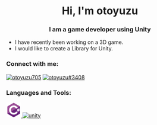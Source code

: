 
<h1 align="center">Hi, I'm otoyuzu</h1>
<h3 align="center">I am a game developer using Unity</h3>

- I have recently been working on a 3D game.
- I would like to create a Library for Unity.

<h3 align="left">Connect with me:</h3>
<p align="left">
<a href="https://twitter.com/otoyuzu705" target="blank"><img align="center" src="https://raw.githubusercontent.com/rahuldkjain/github-profile-readme-generator/master/src/images/icons/Social/twitter.svg" alt="otoyuzu705" height="30" width="40" /></a>
<a href="https://discordapp.com/users/814250856936767488" target="blank"><img align="center" src="https://raw.githubusercontent.com/rahuldkjain/github-profile-readme-generator/master/src/images/icons/Social/discord.svg" alt="otoyuzu#3408" height="30" width="40" /></a>
</p>

<h3 align="left">Languages and Tools:</h3>
<p align="left"> <a href="https://www.w3schools.com/cs/" target="_blank" rel="noreferrer"> <img src="https://raw.githubusercontent.com/devicons/devicon/master/icons/csharp/csharp-original.svg" alt="csharp" width="40" height="40"/> </a> <a href="https://unity.com/" target="_blank" rel="noreferrer"> <img src="https://www.vectorlogo.zone/logos/unity3d/unity3d-icon.svg" alt="unity" width="40" height="40"/> </a> </p>
